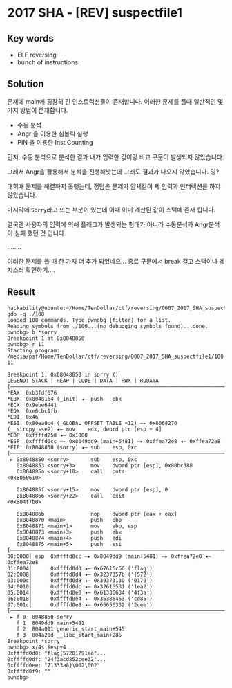 # 2017 SHA - [REV] suspectfile1

## Key words

- ELF reversing
- bunch of instructions

## Solution

문제에 main에 굉장히 긴 인스트럭션들이 존재합니다. 이러한 문제를 풀때 일반적인 몇 가지 방법이 존재합니다.

- 수동 분석
- Angr 을 이용한 심볼릭 실행
- PIN 을 이용한 Inst Counting

먼저, 수동 분석으로 분석한 결과 내가 입력한 값이랑 비교 구문이 발생되지 않았습니다.

그래서 Angr을 활용해서 분석을 진행해봣는데 그래도 결과가 나오지 않았습니다. 잉?

대회때 문제를 해결하지 못햇는데, 정답은 문제가 얌체같이 제 입력과 인터렉션을 하지 않았습니다.

마지막에 `Sorry`라고 뜨는 부분이 있는데 이때 이미 계산된 값이 스택에 존재 합니다.

결국엔 사용자의 입력에 의해 플래그가 발생되는 형태가 아니라 수동분석과 Angr분석이 실패 했던 것 입니다.

........

이러한 문제를 풀 때 한 가지 더 추가 되었네요... 종료 구문에서 break 걸고 스택이나 레지스터 확인하기....

## Result

```
hackability@ubuntu:~/Home/TenDollar/ctf/reversing/0007_2017_SHA_suspectfile1$ gdb -q ./100
Loaded 108 commands. Type pwndbg [filter] for a list.
Reading symbols from ./100...(no debugging symbols found)...done.
pwndbg> b *sorry
Breakpoint 1 at 0x8048850
pwndbg> r 11
Starting program: /media/psf/Home/TenDollar/ctf/reversing/0007_2017_SHA_suspectfile1/100 11

Breakpoint 1, 0x08048850 in sorry ()
LEGEND: STACK | HEAP | CODE | DATA | RWX | RODATA
[─────────────────────────────────────────────────────────────────────────────────────────────────────────────────REGISTERS──────────────────────────────────────────────────────────────────────────────────────────────────────────────────]
*EAX  0xb3fdf676
*EBX  0x8048164 (_init) ◂— push   ebx
*ECX  0x9ebe6441
*EDX  0xe6cbc1fb
*EDI  0x46
*ESI  0x80ea0c4 (_GLOBAL_OFFSET_TABLE_+12) —▸ 0x8068270 (__strcpy_sse2) ◂— mov    edx, dword ptr [esp + 4]
*EBP  0xffffd258 ◂— 0x1000
*ESP  0xffffd0cc —▸ 0x8049dd9 (main+5481) —▸ 0xffea72e8 ◂— 0xffea72e8
*EIP  0x8048850 (sorry) ◂— sub    esp, 0xc
[───────────────────────────────────────────────────────────────────────────────────────────────────────────────────DISASM───────────────────────────────────────────────────────────────────────────────────────────────────────────────────]
 ► 0x8048850 <sorry>       sub    esp, 0xc
   0x8048853 <sorry+3>     mov    dword ptr [esp], 0x80bc388
   0x804885a <sorry+10>    call   puts                          <0x8050610>

   0x804885f <sorry+15>    mov    dword ptr [esp], 0
   0x8048866 <sorry+22>    call   exit                          <0x804f7b0>

   0x804886b               nop    dword ptr [eax + eax]
   0x8048870 <main>        push   ebp
   0x8048871 <main+1>      mov    ebp, esp
   0x8048873 <main+3>      push   ebx
   0x8048874 <main+4>      push   edi
   0x8048875 <main+5>      push   esi
[───────────────────────────────────────────────────────────────────────────────────────────────────────────────────STACK────────────────────────────────────────────────────────────────────────────────────────────────────────────────────]
00:0000│ esp  0xffffd0cc —▸ 0x8049dd9 (main+5481) —▸ 0xffea72e8 ◂— 0xffea72e8
01:0004│      0xffffd0d0 ◂— 0x67616c66 ('flag')
02:0008│      0xffffd0d4 ◂— 0x3237357b ('{572')
03:000c│      0xffffd0d8 ◂— 0x39373130 ('0179')
04:0010│      0xffffd0dc ◂— 0x32616531 ('1ea2')
05:0014│      0xffffd0e0 ◂— 0x61336634 ('4f3a')
06:0018│      0xffffd0e4 ◂— 0x35386463 ('cd85')
07:001c│      0xffffd0e8 ◂— 0x65656332 ('2cee')
[─────────────────────────────────────────────────────────────────────────────────────────────────────────────────BACKTRACE──────────────────────────────────────────────────────────────────────────────────────────────────────────────────]
 ► f 0  8048850 sorry
   f 1  8049dd9 main+5481
   f 2  804a011 generic_start_main+545
   f 3  804a20d __libc_start_main+285
Breakpoint *sorry
pwndbg> x/4s $esp+4
0xffffd0d0:	"flag{57201791ea"...
0xffffd0df:	"24f3acd852cee32"...
0xffffd0ee:	"71333a8}\002\002"
0xffffd0f9:	""
pwndbg>
```
